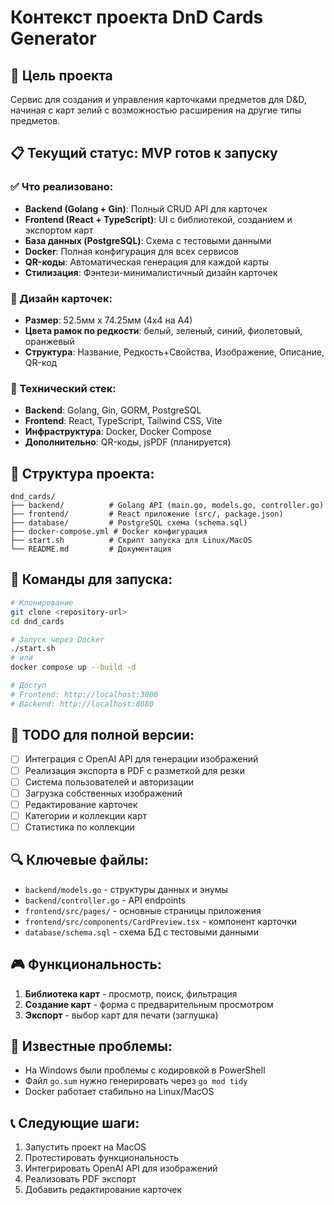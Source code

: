 # Контекст проекта DnD Cards Generator

## 🎯 Цель проекта
Сервис для создания и управления карточками предметов для D&D, начиная с карт зелий с возможностью расширения на другие типы предметов.

## 📋 Текущий статус: MVP готов к запуску

### ✅ Что реализовано:
- **Backend (Golang + Gin)**: Полный CRUD API для карточек
- **Frontend (React + TypeScript)**: UI с библиотекой, созданием и экспортом карт
- **База данных (PostgreSQL)**: Схема с тестовыми данными
- **Docker**: Полная конфигурация для всех сервисов
- **QR-коды**: Автоматическая генерация для каждой карты
- **Стилизация**: Фэнтези-минималистичный дизайн карточек

### 🎨 Дизайн карточек:
- **Размер**: 52.5мм x 74.25мм (4x4 на А4)
- **Цвета рамок по редкости**: белый, зеленый, синий, фиолетовый, оранжевый
- **Структура**: Название, Редкость+Свойства, Изображение, Описание, QR-код

### 🔧 Технический стек:
- **Backend**: Golang, Gin, GORM, PostgreSQL
- **Frontend**: React, TypeScript, Tailwind CSS, Vite
- **Инфраструктура**: Docker, Docker Compose
- **Дополнительно**: QR-коды, jsPDF (планируется)

## 📁 Структура проекта:
```
dnd_cards/
├── backend/          # Golang API (main.go, models.go, controller.go)
├── frontend/         # React приложение (src/, package.json)
├── database/         # PostgreSQL схема (schema.sql)
├── docker-compose.yml # Docker конфигурация
├── start.sh          # Скрипт запуска для Linux/MacOS
└── README.md         # Документация
```

## 🚀 Команды для запуска:
```bash
# Клонирование
git clone <repository-url>
cd dnd_cards

# Запуск через Docker
./start.sh
# или
docker compose up --build -d

# Доступ
# Frontend: http://localhost:3000
# Backend: http://localhost:8080
```

## 📝 TODO для полной версии:
- [ ] Интеграция с OpenAI API для генерации изображений
- [ ] Реализация экспорта в PDF с разметкой для резки
- [ ] Система пользователей и авторизации
- [ ] Загрузка собственных изображений
- [ ] Редактирование карточек
- [ ] Категории и коллекции карт
- [ ] Статистика по коллекции

## 🔍 Ключевые файлы:
- `backend/models.go` - структуры данных и энумы
- `backend/controller.go` - API endpoints
- `frontend/src/pages/` - основные страницы приложения
- `frontend/src/components/CardPreview.tsx` - компонент карточки
- `database/schema.sql` - схема БД с тестовыми данными

## 🎮 Функциональность:
1. **Библиотека карт** - просмотр, поиск, фильтрация
2. **Создание карт** - форма с предварительным просмотром
3. **Экспорт** - выбор карт для печати (заглушка)

## 🐛 Известные проблемы:
- На Windows были проблемы с кодировкой в PowerShell
- Файл `go.sum` нужно генерировать через `go mod tidy`
- Docker работает стабильно на Linux/MacOS

## 📞 Следующие шаги:
1. Запустить проект на MacOS
2. Протестировать функциональность
3. Интегрировать OpenAI API для изображений
4. Реализовать PDF экспорт
5. Добавить редактирование карточек
